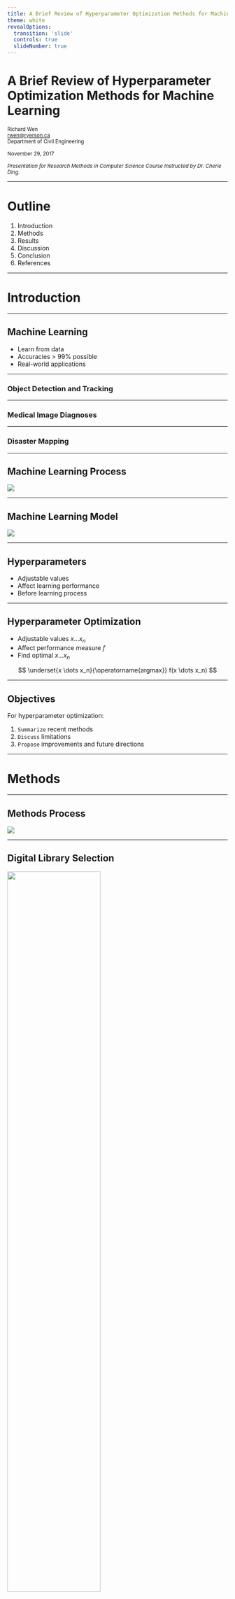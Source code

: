 ```yaml
---
title: A Brief Review of Hyperparameter Optimization Methods for Machine Learning
theme: white
revealOptions:
  transition: 'slide'
  controls: true
  slideNumber: true
---
```


# A Brief Review of Hyperparameter Optimization Methods for Machine Learning

<small>Richard Wen</small>  
<small>rwen@ryerson.ca</small>  
<small>Department of Civil Engineering</small>  
  
<small>November 29, 2017</small>  
  
<small>*Presentation for Research Methods in Computer Science Course Instructed by Dr. Cherie Ding.*</small>

---

# Outline

1. Introduction
2. Methods
3. Results
4. Discussion
5. Conclusion
6. References

---

# Introduction

---

## Machine Learning

* Learn from data
* Accuracies > 99% possible
* Real-world applications

---

### Object Detection and Tracking

<!-- .slide: data-background="./edit/img/raccoon_objdetect.gif" -->

---
 
### Medical Image Diagnoses

<!-- .slide: data-background="./edit/img/ctscan_thorax.gif" -->

---

### Disaster Mapping

<!-- .slide: data-background-iframe="./edit/iframe/simontontexas_harveyflood/simontontexas_harveyflood.html" -->

---

## Machine Learning Process

<img src="./edit/img/mlprocess.svg"></img>

---

## Machine Learning Model

<img src="./edit/img/mlmodel.svg"></img>

---

## Hyperparameters

* Adjustable values
* Affect learning performance
* Before learning process

---

## Hyperparameter Optimization

* Adjustable values $x \dots x_n$
* Affect performance measure $f$
* Find optimal $x \dots x_n$

$$
\underset{x \dots x_n}{\operatorname{argmax}} f(x \dots x_n)
$$

---

## Objectives

For hyperparameter optimization:

1. `Summarize` recent methods
2. `Discuss` limitations
3. `Propose` improvements and future directions

---

# Methods

---

## Methods Process

<img src="./edit/img/methodsprocess.svg" margin="500px"></img>

---

## Digital Library Selection

<img src="./edit/img/cs_jif_graph.png" width="65%"></img>

<small>Top 25 computer science journals on InCites by Journal Impact Factors</small>

---

## Automatic Search Queries

Query| Value
--- | ---
`Publication` | IEEE or ACM
`Year`| 2014 to October 5, 2017
`Title contains` | *hyperparameter*, *optimization*

---

## Manual Selection Criteria

Criteria| Description
--- | ---
`Detailed` | specific methods and results, >= 8 pages
`Relevant`| mention hyperparameter optimization
`Practical` | experiments, benchmarks, applications

---

## Review Procedure

1. `Identify` methods
2. `Summarize` methods
3. `Summarize` experiments and results
4. `Discuss` limitations, improvements, directions

---

# Results

---

## Potential Papers

<canvas class="chart">
<!--
{
 "type": "bar",
 "data": {
  "labels": ["2014"," 2015"," 2016"," 2017"],
  "datasets":[
   {
    "data":["0", "0", "0", "2", "0", "8"],
    "label":"ACM","backgroundColor":"rgba(91, 194, 244, 0.8)"
   },
   {
    "data":["1", "3", "4","4"],
    "label":"IEEE Xplore","backgroundColor":"rgba(0, 45, 114, 0.8)"
   }
  ]
 }, 
 "options": { "responsive": "true" }
}
-->
</canvas>

---

## Selected Papers

<canvas class="chart">
<!--
{
 "type": "bar",
 "data": {
  "labels": ["2014"," 2015"," 2016"," 2017"],
  "datasets":[
   {
    "data":["1", "3", "4", "6", "0", "8"],
    "label":"Potential","backgroundColor":"rgba(91, 194, 244, 0.8)"
   },
   {
    "data":[" 0", "2", "1", "2"],
    "label":"Selected","backgroundColor":"rgba(0, 45, 114, 0.8)"
   }
  ]
 }, 
 "options": { "responsive": "true" }
}
-->
</canvas>

<span class="reference">Ref: [1-5] (Selected Papers)</span>

---

## Hyperparameter Optimization Methods

1. `Simple`: Exhaustive search
2. `Advanced`: Model or procedural based search

---

## Simple Methods

Method | Description
--- | ---
`Manual Search` | Trial and error
`Grid Search` | Predefined range of values
`Random Search` | Randomized range of values

<span class="reference">Ref: [6] </span>

---

## Manual Search

Hyperparameter | Values
--- | ---
$x_1$ | 5
$x_2$ | 10
$x_3$ | 15

---

## Grid Search

Hyperparameter | Values
--- | ---
$x_1$ | 5, 10, 15
$x_2$ | 3, 6, 9
$x_3$ | 2, 4, 6

---

## Random Search

Hyperparameter | Values
--- | ---
$x_1$ | <span class="random"></span>, <span class="random"></span>, <span class="random"></span>, <span class="random"></span>
$x_2$ | <span class="random"></span>, <span class="random"></span>, <span class="random"></span>
$x_3$ | <span class="random"></span>, <span class="random"></span>

---

## Advanced Methods

Method | Description
--- | ---
`Assumption` | Expert assumptions for particular cases
`Evolutionary` | Procedurally generated hyperparameters
`Sequential Model` | Sequentially guided hyperparameters

---

## Assumption Based Optimization

* Specific algorithms, data, and cases
* Select $x \dots x_n$ based on assumptions
* e.g. Distribution assumptions

<span class="reference">Ref: [1] </span>

---

## Evolutionary Based Optimization

* Mimic biological evolution
* Evolve and naturally select $x \dots x_n$
* e.g. Genetic algorithms, particle swarm

<span class="reference">Ref: [7]</span>

---

## Sequential Model Based Optimization (SMBO)

* Model performance function $f$ using $x \dots x_n$
* Predict next best set of hyperparameters
* e.g. Bayesian optimization, random forest

<span class="reference">Ref: [8-10] </span>

---

## SMBO Improvements

* Transfer learned hyperparameters [1]
* Discover better starting hyperparameters [2]
* Measure transfer hyperparameters influence [3]
* Consider hyperparameter inter-dependency [4]

---

## SMBO Experiments

* Improved performance (e.g. ~10-20%)
* Better hyperparameters than simple methods
* Same time and iteration constraints

---

## SMBO Data

<canvas class="chart">
<!--
{
 "type": "bar",
 "data": {
  "labels": ["Real-world", "Repository", "Library"],
  "datasets":[
   {
    "data":["2", "2", "3", "0", "8"],
    "label":"# of datasets","backgroundColor":"rgba(0, 45, 114, 0.8)"
   }
  ]
 }, 
 "options": { "responsive": "true", "scaleSteps" : "1"}
}
-->
</canvas>

<span class="reference">e.g. WEKA, 1000 Genomes; 50+ datasets; ~500-60000 instances</span>

---

# Discussion

---

## Limitations

* Manual constraints selection
* Scalability
* Dataset variability

---

## Manual Constraints

* Hyperparameters $x \dots x_n$
* Performance measure $f$
* Set of constraints $C$
* Iteration or steps $t$

$$
\underset{x \dots x_n \in C}{\operatorname{argmax}} f(x \dots x_n) \textrm{ given } t
$$

---

## Improvements and Future Directions

* Automated Machine Learning
* Combining methods
* Sampling

---

# Conclusion

* Reviewed 5 papers
* SMBO as an effective framework
* Constraints and scalability
* Automated Machine Learning

---

# References

---

* [1] N. Schilling, M. Wistuba, L. Drumond, and L. Schmidt-Thieme, “Joint
model choice and hyperparameter optimization with factorized multilayer
perceptrons,” in 2015 IEEE 27th International Conference on Tools
with Artificial Intelligence (ICTAI), Nov 2015, pp. 72–79.
* [2] M. Wistuba, N. Schilling, and L. Schmidt-Thieme, “Learning hyperparameter
optimization initializations,” in 2015 IEEE International
Conference on Data Science and Advanced Analytics (DSAA), Oct 2015,
pp. 1–10.

---

* [3] M. Wistuba, N. Schilling, and L. Schmidt-Thieme, “Hyperparameter optimization machines,” in 2016 IEEE International
Conference on Data Science and Advanced Analytics (DSAA),
Oct 2016, pp. 41–50.
* [4] J. C. L`evesque, A. Durand, C. Gagn`e, and R. Sabourin, “Bayesian optimization
for conditional hyperparameter spaces,” in 2017 International
Joint Conference on Neural Networks (IJCNN), May 2017, pp. 286–293.

---

* [5] A. Quitadamo, J. Johnson, and X. Shi, “Bayesian hyperparameter
optimization for machine learning based eqtl analysis,” in Proceedings
of the 8th ACM International Conference on Bioinformatics,
Computational Biology,and Health Informatics, ser. ACM-BCB ’17.
New York, NY, USA: ACM, 2017, pp. 98–106. [Online]. Available:
http://doi.acm.org/10.1145/3107411.3107434
* [6] J. Bergstra and Y. Bengio, “Random search for hyper-parameter optimization,”
Journal of Machine Learning Research, vol. 13, no. Feb, pp.
281–305, 2012.

---

* [7] D. Whitley, S. Rana, J. Dzubera, and K. E. Mathias, “Evaluating
evolutionary algorithms,” Artificial intelligence, vol. 85, no. 1, pp. 245–
276, 1996.
* [8] J. Snoek, H. Larochelle, and R. P. Adams, “Practical bayesian optimization
of machine learning algorithms,” in Advances in neural information
processing systems, 2012, pp. 2951–2959.

---

* [9] F. Hutter, H. H. Hoos, and K. Leyton-Brown, “Sequential model-based
optimization for general algorithm configuration.” LION, vol. 5, pp. 507–
523, 2011.
* [10] D. R. Jones, M. Schonlau, and W. J. Welch, “Efficient global optimization
of expensive black-box functions,” Journal of Global optimization,
vol. 13, no. 4, pp. 455–492, 1998.

---

# Thank you

<small>Richard Wen</small>  
<small>rwen@ryerson.ca</small>  
<small>Department of Civil Engineering</small>  
  
<small>[github.com/rrwen/slides-rmcs-litreview](https://github.com/rrwen/slides-rmcs-litreview)</small>  
